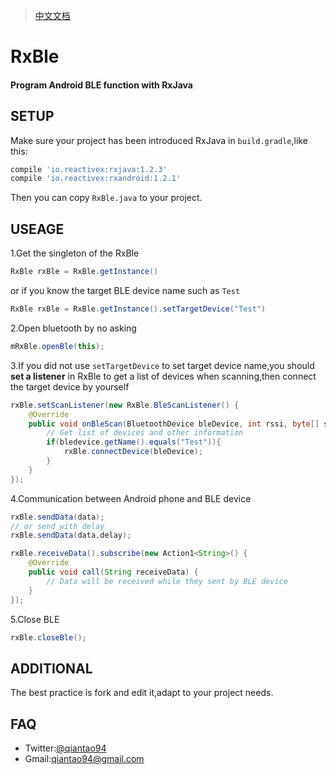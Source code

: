 > [中文文档](https://gold.xitu.io/post/583a9cfac59e0d006b3b597d)

# RxBle

#### Program Android BLE function with RxJava 
## SETUP
Make sure your project has been introduced RxJava in `build.gradle`,like this:
```gradle
compile 'io.reactivex:rxjava:1.2.3'
compile 'io.reactivex:rxandroid:1.2.1'
```
Then you can copy `RxBle.java` to your project.
## USEAGE
1.Get the singleton of the RxBle
```java
RxBle rxBle = RxBle.getInstance()
```
or if you know the target BLE device name such as `Test`
```java
RxBle rxBle = RxBle.getInstance().setTargetDevice("Test")
```
2.Open bluetooth by no asking
```java
mRxBle.openBle(this);
```
3.If you did not use `setTargetDevice` to set target device name,you should **set a listener** in RxBle to get a list of devices when scanning,then connect the target device by yourself
```java
rxBle.setScanListener(new RxBle.BleScanListener() {
	@Override
	public void onBleScan(BluetoothDevice bleDevice, int rssi, byte[] scanRecord) {
		// Get list of devices and other information
		if(bledevice.getName().equals("Test")){
			rxBle.connectDevice(bleDevice);
		}
	}
});
```
4.Communication between Android phone and BLE device
```java
rxBle.sendData(data);
// or send with delay
rxBle.sendData(data,delay);

rxBle.receiveData().subscribe(new Action1<String>() {
	@Override
	public void call(String receiveData) {
		// Data will be received while they sent by BLE device
	}
});
```
5.Close BLE
```java
rxBle.closeBle();
```
## ADDITIONAL
The best practice is fork and edit it,adapt to your project needs.
## FAQ
- Twitter:[@qiantao94](https://twitter.com/qiantao94)
- Gmail:[qiantao94@gmail.com](qiantao94@gmail.com)
